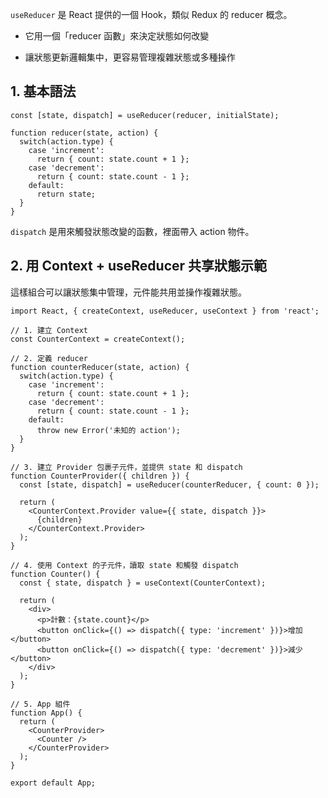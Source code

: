 
`useReducer` 是 React 提供的一個 Hook，類似 Redux 的 reducer 概念。

-   它用一個「reducer 函數」來決定狀態如何改變
    
-   讓狀態更新邏輯集中，更容易管理複雜狀態或多種操作
    

## 1. 基本語法

    const [state, dispatch] = useReducer(reducer, initialState);
    
    function reducer(state, action) {
      switch(action.type) {
        case 'increment':
          return { count: state.count + 1 };
        case 'decrement':
          return { count: state.count - 1 };
        default:
          return state;
      }
    }
    
`dispatch` 是用來觸發狀態改變的函數，裡面帶入 action 物件。

## 2. 用 Context + useReducer 共享狀態示範

這樣組合可以讓狀態集中管理，元件能共用並操作複雜狀態。

    import React, { createContext, useReducer, useContext } from 'react';
    
    // 1. 建立 Context
    const CounterContext = createContext();
    
    // 2. 定義 reducer
    function counterReducer(state, action) {
      switch(action.type) {
        case 'increment':
          return { count: state.count + 1 };
        case 'decrement':
          return { count: state.count - 1 };
        default:
          throw new Error('未知的 action');
      }
    }
    
    // 3. 建立 Provider 包裹子元件，並提供 state 和 dispatch
    function CounterProvider({ children }) {
      const [state, dispatch] = useReducer(counterReducer, { count: 0 });
    
      return (
        <CounterContext.Provider value={{ state, dispatch }}>
          {children}
        </CounterContext.Provider>
      );
    }
    
    // 4. 使用 Context 的子元件，讀取 state 和觸發 dispatch
    function Counter() {
      const { state, dispatch } = useContext(CounterContext);
    
      return (
        <div>
          <p>計數：{state.count}</p>
          <button onClick={() => dispatch({ type: 'increment' })}>增加</button>
          <button onClick={() => dispatch({ type: 'decrement' })}>減少</button>
        </div>
      );
    }
    
    // 5. App 組件
    function App() {
      return (
        <CounterProvider>
          <Counter />
        </CounterProvider>
      );
    }
    
    export default App;
